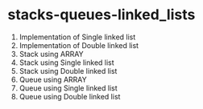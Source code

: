 # stacks-queues-linked_lists

1. Implementation of Single linked list
2. Implementation of Double linked list
3. Stack using ARRAY
4. Stack using Single linked list
5. Stack using Double linked list
6. Queue using ARRAY
7. Queue using Single linked list
8. Queue using Double linked list
